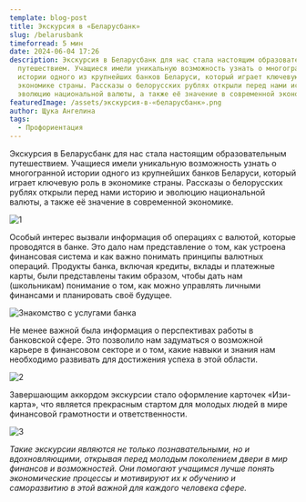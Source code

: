```yaml
---
template: blog-post
title: Экскурсия в «Беларусбанк»
slug: /belarusbank
timeforread: 5 мин
date: 2024-06-04 17:26
description: Экскурсия в Беларусбанк для нас стала настоящим образовательным
  путешествием. Учащиеся имели уникальную возможность узнать о многогранной
  истории одного из крупнейших банков Беларуси, который играет ключевую роль в
  экономике страны. Рассказы о белорусских рублях открыли перед нами историю и
  эволюцию национальной валюты, а также её значение в современной экономике.
featuredImage: /assets/экскурсия-в-«беларусбанк».png
author: Щука Ангелина
tags:
  - Профориентация
---
```

Экскурсия в Беларусбанк для нас стала настоящим образовательным путешествием. Учащиеся имели уникальную возможность узнать о многогранной истории одного из крупнейших банков Беларуси, который играет ключевую роль в экономике страны. Рассказы о белорусских рублях открыли перед нами историю и эволюцию национальной валюты, а также её значение в современной экономике.

![1](/assets/photo_2_2024-06-08_10-40-03.jpg "1")

Особый интерес вызвали информация об операциях с валютой, которые проводятся в банке. Это дало нам представление о том, как устроена финансовая система и как важно понимать принципы валютных операций. Продукты банка, включая кредиты, вклады и платежные карты, были представлены таким образом, чтобы дать нам (школьникам) понимание о том, как можно управлять личными финансами и планировать своё будущее.

![Знакомство с услугами банка](/assets/photo_6_2024-06-08_10-40-03.jpg "Знакомство с услугами банка")

Не менее важной была информация о перспективах работы в банковской сфере. Это позволило нам задуматься о возможной карьере в финансовом секторе и о том, какие навыки и знания нам необходимо развивать для достижения успеха в этой области.

![2](/assets/photo_3_2024-06-08_10-40-03.jpg "2")

Завершающим аккордом экскурсии стало оформление карточек «Изи-карта», что является прекрасным стартом для молодых людей в мире финансовой грамотности и ответственности.

![3](/assets/photo_5_2024-06-08_10-40-03.jpg "3")

*Такие экскурсии являются не только познавательными, но и вдохновляющими, открывая перед молодым поколением двери в мир финансов и возможностей. Они помогают учащимся лучше понять экономические процессы и мотивируют их к обучению и саморазвитию в этой важной для каждого человека сфере.*